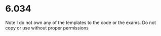 # 6.034
Note I do not own any of the templates to the code or the exams. Do not copy or use without proper permissions
